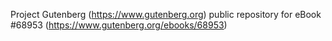 Project Gutenberg (https://www.gutenberg.org) public repository for eBook #68953 (https://www.gutenberg.org/ebooks/68953)
